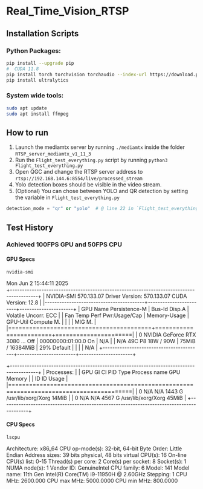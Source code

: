 # Real_Time_Vision_RTSP

## Installation Scripts

### Python Packages:

```bash
pip install --upgrade pip
#  CUDA 11.8
pip install torch torchvision torchaudio --index-url https://download.pytorch.org/whl/cu118
pip install ultralytics
```

### System wide tools:
```bash
sudo apt update
sudo apt install ffmpeg
```

## How to run
1. Launch the mediamtx server by running `./mediamtx` inside the folder `RTSP_server_mediamtx_v1_11_3`
2. Run the `Flight_test_everything.py` script by running `python3 Flight_test_everything.py`
3. Open QGC and change the RTSP server address to `rtsp://192.168.144.6:8554/live/processed_stream`
4. Yolo detection boxes should be visible in the video stream. 
5. (Optional) You can chose between YOLO and QR detection by setting the variable in `Flight_test_everything.py` 
```python
detection_mode = "qr" or "yolo"  # @ line 22 in `Flight_test_everything.py` 
```

## Test History

### Achieved 100FPS GPU and 50FPS CPU
#### GPU Specs
`nvidia-smi`

Mon Jun  2 15:44:11 2025       
+-----------------------------------------------------------------------------------------+
| NVIDIA-SMI 570.133.07             Driver Version: 570.133.07     CUDA Version: 12.8     |
|-----------------------------------------+------------------------+----------------------+
| GPU  Name                 Persistence-M | Bus-Id          Disp.A | Volatile Uncorr. ECC |
| Fan  Temp   Perf          Pwr:Usage/Cap |           Memory-Usage | GPU-Util  Compute M. |
|                                         |                        |               MIG M. |
|=========================================+========================+======================|
|   0  NVIDIA GeForce RTX 3080 ...    Off |   00000000:01:00.0  On |                  N/A |
| N/A   49C    P8             18W /   90W |      75MiB /  16384MiB |     29%      Default |
|                                         |                        |                  N/A |
+-----------------------------------------+------------------------+----------------------+
                                                                                         
+-----------------------------------------------------------------------------------------+
| Processes:                                                                              |
|  GPU   GI   CI              PID   Type   Process name                        GPU Memory |
|        ID   ID                                                               Usage      |
|=========================================================================================|
|    0   N/A  N/A            1443      G   /usr/lib/xorg/Xorg                       14MiB |
|    0   N/A  N/A            4567      G   /usr/lib/xorg/Xorg                       45MiB |
+-----------------------------------------------------------------------------------------+

#### CPU Specs
`lscpu`

Architecture:                         x86_64
CPU op-mode(s):                       32-bit, 64-bit
Byte Order:                           Little Endian
Address sizes:                        39 bits physical, 48 bits virtual
CPU(s):                               16
On-line CPU(s) list:                  0-15
Thread(s) per core:                   2
Core(s) per socket:                   8
Socket(s):                            1
NUMA node(s):                         1
Vendor ID:                            GenuineIntel
CPU family:                           6
Model:                                141
Model name:                           11th Gen Intel(R) Core(TM) i9-11950H @ 2.60GHz
Stepping:                             1
CPU MHz:                              2600.000
CPU max MHz:                          5000.0000
CPU min MHz:                          800.0000
